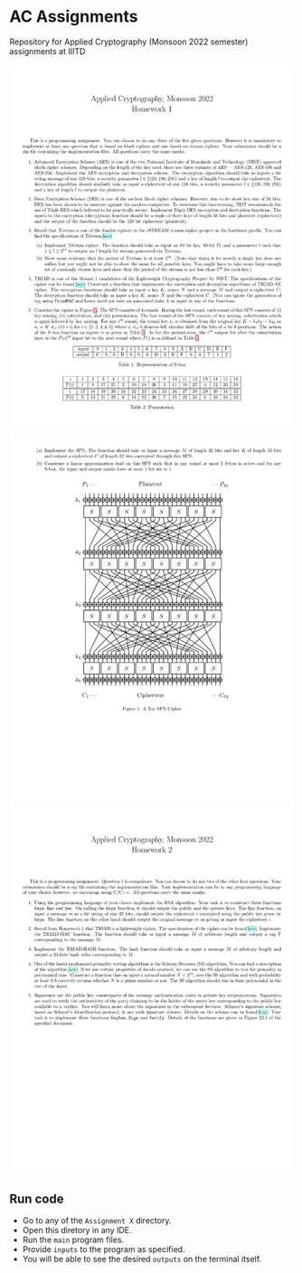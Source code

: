 # AC Assignments

Repository for Applied Cryptography (Monsoon 2022 semester) assignments at IIITD

![img1](./images/Applied%20Crypto%202022%20-%20HW%201_page-0001.jpg)
![img1](./images/Applied%20Crypto%202022%20-%20HW%201_page-0002.jpg)
![img1](./images/Applied%20Crypto%202022%20-%20HW%202_page-0001.jpg)

## Run code

* Go to any of the `Assignment X` directory.
* Open this diretory in any IDE.
* Run the `main` program files.
* Provide `inputs` to the program as specified.
* You will be able to see the desired `outputs` on the terminal itself.